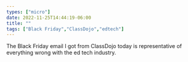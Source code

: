 ```yaml
---
types: ["micro"]
date: 2022-11-25T14:44:19-06:00
title: ""
tags: ["Black Friday","ClassDojo","edtech"]
---
```

The Black Friday email I got from ClassDojo today is representative of everything wrong with the ed tech industry.
